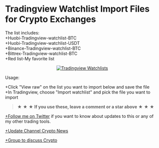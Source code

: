 # Tradingview Watchlist Import Files for Crypto Exchanges
The list includes:</br>
+Huobi-Tradingview-watchlist-BTC</br>
+Huobi-Tradingview-watchlist-USDT</br>
+Binance-Tradingview-watchlist-BTC</br>
+Bittrex-Tradingview-watchlist-BTC</br>
+Red list-My favorite list</br>

<p align="center">
  <a target="_blank" rel="noopener noreferrer" href="https://www.upsieutoc.com/images/2019/05/13/2019-05-13_08-50-33.png"><img src="https://www.upsieutoc.com/images/2019/05/13/2019-05-13_08-50-33.png" alt="Tradingview Watchlists" data-canonical-src="https://www.upsieutoc.com/images/2019/05/13/2019-05-13_08-50-33.png" style="max-width:100%;"></a>
</p>

Usage:

+Click "View raw" on the list you want to import below and save the file</br>
+In Tradingview, choose "Import watchlist" and pick the file you want to import</br>

<blockquote>
<p>★	★	★ <strong>If you use these, leave a comment or a star above</strong>	★	★	★</p>
</blockquote>

<p><a href="https://twitter.com/anhngt" rel="nofollow">+Follow me on Twitter</a> if you want to know about updates to this or any of my other trading tools.</p>
<p><a href="https://t.me/vnrypto" rel="nofollow">+Update Channel Crypto News</a>
<p><a href="https://t.me/vnryptogroup" rel="nofollow">+Group to discuss Crypto</a>
